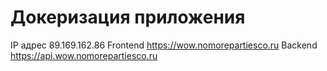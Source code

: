 # Докеризация приложения

IP адрес 89.169.162.86
Frontend https://wow.nomorepartiesco.ru
Backend https://api.wow.nomorepartiesco.ru